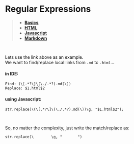 # Regular Expressions  
  
>  
> * **[Basics](./Basics.md)**  
> * **[HTML](./HTML.md)**  
> * **[Javascript](./Javascript.md)**  
> * **[Markdown](./Markdown.md)**  
<br />  
  
Lets use the link above as an example.  
We want to find/replace local links from `.md` to `.html`...  
  
#### in IDE:  
```  
Find: (\[.*?\]\(\./.*?).md(\))  
Replace: $1.html$2  
```  
#### using Javascript:  
```  
str.replace(\(\[.*?\]\(\./.*?).md(\))\g, "$1.html$2");  
```  
<br />  
  
So, no matter the complexity, just write the match/replace as:  
```  
str.replace(\        \g, "       ")  
```  
 
